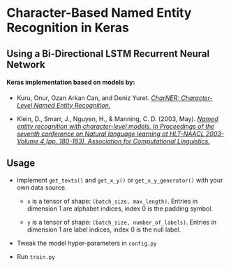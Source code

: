 # Character-Based Named Entity Recognition in Keras
## Using a Bi-Directional LSTM Recurrent Neural Network

#### Keras implementation based on models by:

 * Kuru, Onur, Ozan Arkan Can, and Deniz Yuret. [*CharNER: Character-Level Named Entity Recognition.*](http://www.aclweb.org/anthology/C/C16/C16-1087.pdf)
 
 * Klein, D., Smarr, J., Nguyen, H., & Manning, C. D. (2003, May). [*Named entity recognition with character-level models. In Proceedings of the seventh conference on Natural language learning at HLT-NAACL 2003-Volume 4 (pp. 180-183). Association for Computational Linguistics.*](http://nlp.stanford.edu/manning/papers/conll-ner.pdf)
  
## Usage

- Implement `get_texts()` and `get_x_y()` or `get_x_y_generator()` with your own data source. 

    - `x` is a tensor of shape: `(batch_size, max_length)`.
        Entries in dimension 1 are alphabet indices, index 0 is the padding symbol.
        
    - `y` is a tensor of shape: `(batch_size, number_of_labels)`.
        Entries in dimension 1 are label indices, index 0 is the null label.

- Tweak the model hyper-parameters in `config.py` 
     
- Run `train.py`